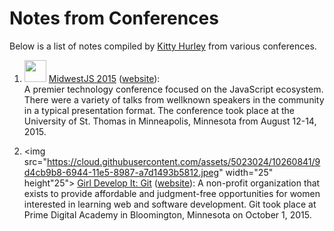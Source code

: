 # Notes from Conferences
Below is a list of notes compiled by [Kitty Hurley](http://www.twitter.com/geospatialem) from various conferences.

1. <img src="https://cloud.githubusercontent.com/assets/5023024/9292291/eb7ceff0-43b4-11e5-879d-91f54cc6c33c.png" width="35" height="35"> [MidwestJS 2015](https://github.com/geospatialem/conferences/blob/master/2015MidwestJS.md) ([website](http://www.midwestjs.com)):  
A premier technology conference focused on the JavaScript ecosystem. There were a variety of talks from well­known speakers in the community in a typical presentation format. The conference took place at the University of St. Thomas in Minneapolis, Minnesota from August 12-14, 2015.    

2. <img src="https://cloud.githubusercontent.com/assets/5023024/10260841/9d4cb9b8-6944-11e5-8987-a7d1493b5812.jpeg" width="25" height"25"> [Girl Develop It: Git](hhttps://github.com/geospatialem/conferences/blob/master/GirlDevelopIt-Git.md) ([website](https://www.girldevelopit.com/chapters/minneapolis)):
A non-profit organization that exists to provide affordable and judgment-free opportunities for women interested in learning web and software development. Git took place at Prime Digital Academy in Bloomington, Minnesota on October 1, 2015.

